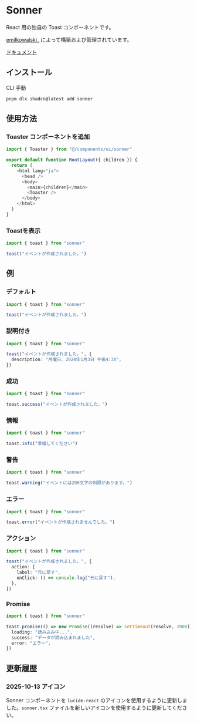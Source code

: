 # Sonner

React 用の独自の Toast コンポーネントです。

[emilkowalski_](https://twitter.com/emilkowalski_) によって構築および管理されています。

[ドキュメント](https://sonner.emilkowal.ski/)

## インストール

<Tabs defaultValue="cli">

<TabsList>
  <TabsTrigger value="cli">CLI</TabsTrigger>
  <TabsTrigger value="manual">手動</TabsTrigger>
</TabsList>

<TabsContent value="cli">

```bash
pnpm dlx shadcn@latest add sonner
```

</TabsContent>

</Tabs>

## 使用方法

### Toaster コンポーネントを追加

```typescript
import { Toaster } from "@/components/ui/sonner"

export default function RootLayout({ children }) {
  return (
    <html lang="ja">
      <head />
      <body>
        <main>{children}</main>
        <Toaster />
      </body>
    </html>
  )
}
```

### Toastを表示

```typescript
import { toast } from "sonner"

toast("イベントが作成されました。")
```

## 例

### デフォルト

```typescript
import { toast } from "sonner"

toast("イベントが作成されました。")
```

### 説明付き

```typescript
import { toast } from "sonner"

toast("イベントが作成されました。", {
  description: "月曜日、2024年1月3日 午後4:30",
})
```

### 成功

```typescript
import { toast } from "sonner"

toast.success("イベントが作成されました。")
```

### 情報

```typescript
import { toast } from "sonner"

toast.info("準備してください")
```

### 警告

```typescript
import { toast } from "sonner"

toast.warning("イベントには200文字の制限があります。")
```

### エラー

```typescript
import { toast } from "sonner"

toast.error("イベントが作成されませんでした。")
```

### アクション

```typescript
import { toast } from "sonner"

toast("イベントが作成されました。", {
  action: {
    label: "元に戻す",
    onClick: () => console.log("元に戻す"),
  },
})
```

### Promise

```typescript
import { toast } from "sonner"

toast.promise(() => new Promise((resolve) => setTimeout(resolve, 2000)), {
  loading: "読み込み中...",
  success: "データが読み込まれました",
  error: "エラー",
})
```

## 更新履歴

### 2025-10-13 アイコン

Sonner コンポーネントを `lucide-react` のアイコンを使用するように更新しました。`sonner.tsx` ファイルを新しいアイコンを使用するように更新してください。
